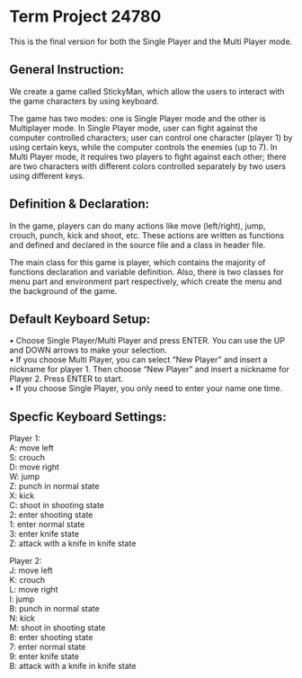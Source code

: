 # Term Project 24780
This is the final version for both the Single Player and the Multi Player mode.

## General Instruction: 
We create a game called StickyMan, which allow the users to interact with the game characters by using keyboard. 

The game has two modes: one is Single Player mode and the other is Multiplayer mode. In Single Player mode, user can fight against the computer controlled characters; user can control one character (player 1) by using certain keys, while the computer controls the enemies (up to 7). In Multi Player mode, it requires two players to fight against each other; there are two characters with different colors controlled separately by two users using different keys.

## Definition & Declaration: 
In the game, players can do many actions like move (left/right), jump, crouch, punch, kick and shoot, etc. These actions are written as functions and defined and declared in the source file and a class in header file. 

The main class for this game is player, which contains the majority of functions declaration and variable definition. Also, there is two classes for menu part and environment part respectively, which create the menu and the background of the game.

## Default Keyboard Setup:
•	Choose Single Player/Multi Player and press ENTER. You can use the UP and DOWN arrows to make your selection.<br />
•	If you choose Multi Player, you can select “New Player” and insert a nickname for player 1. Then choose “New Player” and insert a nickname for Player 2. Press ENTER to start.<br />
•	If you choose Single Player, you only need to enter your name one time.<br />

## Specfic Keyboard Settings:
  Player 1:<br /> 
  A: move left<br />
  S: crouch<br />
  D: move right<br />
  W: jump<br />
  Z: punch in normal state<br />
  X: kick<br />
  C: shoot in shooting state<br />
  2: enter shooting state<br /> 
  1: enter normal state<br />
  3: enter knife state<br />
  Z: attack with a knife in knife state<br />

  Player 2:<br /> 
  J: move left<br />
  K: crouch<br />
  L: move right<br />
  I: jump<br />
  B: punch in normal state<br />
  N: kick<br />
  M: shoot in shooting state<br />
  8: enter shooting state<br /> 
  7: enter normal state<br />
  9: enter knife state<br />
  B: attack with a knife in knife state<br /> 
